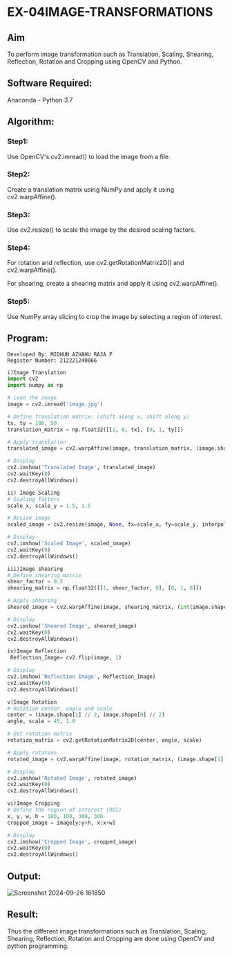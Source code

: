 # EX-04IMAGE-TRANSFORMATIONS

## Aim
To perform image transformation such as Translation, Scaling, Shearing, Reflection, Rotation and Cropping using OpenCV and Python.

## Software Required:
Anaconda - Python 3.7

## Algorithm:
### Step1:
Use OpenCV's cv2.imread() to load the image from a file.

### Step2:
Create a translation matrix using NumPy and apply it using cv2.warpAffine().

### Step3:
Use cv2.resize() to scale the image by the desired scaling factors.

### Step4:
For rotation and reflection, use cv2.getRotationMatrix2D() and cv2.warpAffine().

For shearing, create a shearing matrix and apply it using cv2.warpAffine().

### Step5:
Use NumPy array slicing to crop the image by selecting a region of interest.

## Program:
```
Developed By: MIDHUN AZHAHU RAJA P
Register Number: 212221240066
```

```python
i)Image Translation
import cv2
import numpy as np

# Load the image
image = cv2.imread('image.jpg')

# Define translation matrix: (shift along x, shift along y)
tx, ty = 100, 50
translation_matrix = np.float32([[1, 0, tx], [0, 1, ty]])

# Apply translation
translated_image = cv2.warpAffine(image, translation_matrix, (image.shape[1], image.shape[0]))

# Display
cv2.imshow('Translated Image', translated_image)
cv2.waitKey(0)
cv2.destroyAllWindows()

ii) Image Scaling
# Scaling factors
scale_x, scale_y = 1.5, 1.5

# Resize image
scaled_image = cv2.resize(image, None, fx=scale_x, fy=scale_y, interpolation=cv2.INTER_LINEAR)

# Display
cv2.imshow('Scaled Image', scaled_image)
cv2.waitKey(0)
cv2.destroyAllWindows()

iii)Image shearing
# Define shearing matrix
shear_factor = 0.5
shearing_matrix = np.float32([[1, shear_factor, 0], [0, 1, 0]])

# Apply shearing
sheared_image = cv2.warpAffine(image, shearing_matrix, (int(image.shape[1] * 1.5), image.shape[0]))

# Display
cv2.imshow('Sheared Image', sheared_image)
cv2.waitKey(0)
cv2.destroyAllWindows()

iv)Image Reflection
 Reflection_Image= cv2.flip(image, 1)

# Display
cv2.imshow('Reflection Image', Reflection_Image)
cv2.waitKey(0)
cv2.destroyAllWindows()

v)Image Rotation
# Rotation center, angle and scale
center = (image.shape[1] // 2, image.shape[0] // 2)
angle, scale = 45, 1.0

# Get rotation matrix
rotation_matrix = cv2.getRotationMatrix2D(center, angle, scale)

# Apply rotation
rotated_image = cv2.warpAffine(image, rotation_matrix, (image.shape[1], image.shape[0]))

# Display
cv2.imshow('Rotated Image', rotated_image)
cv2.waitKey(0)
cv2.destroyAllWindows()

vi)Image Cropping
# Define the region of interest (ROI)
x, y, w, h = 100, 100, 300, 300
cropped_image = image[y:y+h, x:x+w]

# Display
cv2.imshow('Cropped Image', cropped_image)
cv2.waitKey(0)
cv2.destroyAllWindows()

```
## Output:
![Screenshot 2024-09-26 161850](https://github.com/user-attachments/assets/be0d0a8e-d338-4f6f-83de-f414c2d284f6)


## Result: 

Thus the different image transformations such as Translation, Scaling, Shearing, Reflection, Rotation and Cropping are done using OpenCV and python programming.
